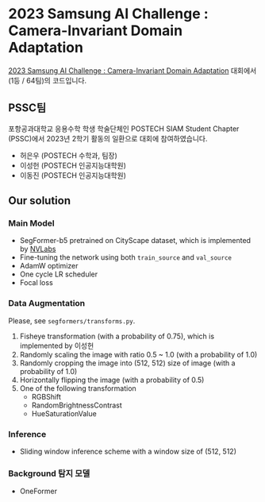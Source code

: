 # 2023 Samsung AI Challenge : Camera-Invariant Domain Adaptation
[2023 Samsung AI Challenge : Camera-Invariant Domain Adaptation](https://dacon.io/competitions/official/236132/overview/description)
대회에서 (1등 / 64팀)의 코드입니다.

## PSSC팀
포항공과대학교 응용수학 학생 학술단체인 POSTECH SIAM Student Chapter (PSSC)에서 2023년 2학기 활동의 일환으로 대회에 참여하였습니다.
- 허은우 (POSTECH 수학과, 팀장)
- 이성헌 (POSTECH 인공지능대학원)
- 이동진 (POSTECH 인공지능대학원)

## Our solution

### Main Model 
- SegFormer-b5 pretrained on CityScape dataset, which is implemented by [NVLabs](https://huggingface.co/nvidia/segformer-b5-finetuned-cityscapes-1024-1024)
- Fine-tuning the network using both `train_source` and `val_source`
- AdamW optimizer
- One cycle LR scheduler
- Focal loss

### Data Augmentation
Please, see `segformers/transforms.py`. 

1. Fisheye transformation (with a probability of 0.75), which is implemented by 이성헌
2. Randomly scaling the image with ratio 0.5 ~ 1.0 (with a probability of 1.0)
3. Randomly cropping the image into (512, 512) size of image (with a probability of 1.0)
4. Horizontally flipping the image (with a probability of 0.5)
5. One of the following transformation
    - RGBShift
    - RandomBrightnessContrast
    - HueSaturationValue

### Inference
- Sliding window inference scheme with a window size of (512, 512)

### Background 탐지 모델
- OneFormer